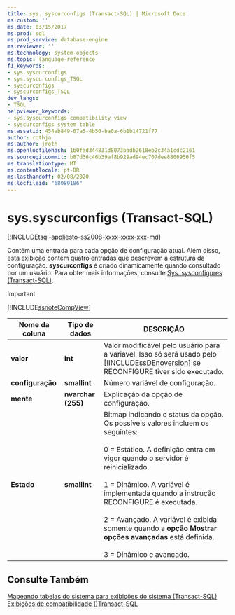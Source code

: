 ```yaml
---
title: sys. syscurconfigs (Transact-SQL) | Microsoft Docs
ms.custom: ''
ms.date: 03/15/2017
ms.prod: sql
ms.prod_service: database-engine
ms.reviewer: ''
ms.technology: system-objects
ms.topic: language-reference
f1_keywords:
- sys.syscurconfigs
- sys.syscurconfigs_TSQL
- syscurconfigs
- syscurconfigs_TSQL
dev_langs:
- TSQL
helpviewer_keywords:
- sys.syscurconfigs compatibility view
- syscurconfigs system table
ms.assetid: 454ab849-07a5-4b50-ba0a-6b1b14721f77
author: rothja
ms.author: jroth
ms.openlocfilehash: 1b0fad344831d8073badb2618eb2c34a1cdc2161
ms.sourcegitcommit: b87d36c46b39af8b929ad94ec707dee8800950f5
ms.translationtype: MT
ms.contentlocale: pt-BR
ms.lasthandoff: 02/08/2020
ms.locfileid: "68089186"
---
```

# <a name="syssyscurconfigs-transact-sql"></a>sys.syscurconfigs (Transact-SQL)
[!INCLUDE[tsql-appliesto-ss2008-xxxx-xxxx-xxx-md](../../includes/tsql-appliesto-ss2008-xxxx-xxxx-xxx-md.md)]

  Contém uma entrada para cada opção de configuração atual. Além disso, esta exibição contém quatro entradas que descrevem a estrutura da configuração. **syscurconfigs** é criado dinamicamente quando consultado por um usuário. Para obter mais informações, consulte [Sys. sysconfigures &#40;Transact-SQL&#41;](../../relational-databases/system-compatibility-views/sys-sysconfigures-transact-sql.md).  
  
> [!IMPORTANT]  
>  [!INCLUDE[ssnoteCompView](../../includes/ssnotecompview-md.md)]  
  
|Nome da coluna|Tipo de dados|DESCRIÇÃO|  
|-----------------|---------------|-----------------|  
|**valor**|**int**|Valor modificável pelo usuário para a variável. Isso só será usado pelo [!INCLUDE[ssDEnoversion](../../includes/ssdenoversion-md.md)] se RECONFIGURE tiver sido executado.|  
|**configuração**|**smallint**|Número variável de configuração.|  
|**mente**|**nvarchar (255)**|Explicação da opção de configuração.|  
|**Estado**|**smallint**|Bitmap indicando o status da opção. Os possíveis valores incluem os seguintes:<br /><br /> 0 = Estático. A definição entra em vigor quando o servidor é reinicializado.<br /><br /> 1 = Dinâmico. A variável é implementada quando a instrução RECONFIGURE é executada.<br /><br /> 2 = Avançado. A variável é exibida somente quando a **opção Mostrar opções avançadas** está definida.<br /><br /> 3 = Dinâmico e avançado.|  
  
## <a name="see-also"></a>Consulte Também  
 [Mapeando tabelas do sistema para exibições do sistema &#40;Transact-SQL&#41;](../../relational-databases/system-tables/mapping-system-tables-to-system-views-transact-sql.md)   
 [Exibições de compatibilidade &#40;&#41;Transact-SQL](~/relational-databases/system-compatibility-views/system-compatibility-views-transact-sql.md)  
  
  
